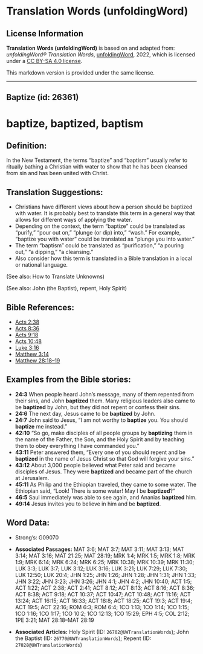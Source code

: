 # Translation Words (unfoldingWord)

## License Information

**Translation Words (unfoldingWord)** is based on and adapted from: _unfoldingWord® Translation Words_, [unfoldingWord](https://unfoldingword.org/utw), 2022, which is licensed under a [CC BY-SA 4.0 license](https://creativecommons.org/licenses/by-sa/4.0/legalcode.en).

This markdown version is provided under the same license.



--------------------------------

## Baptize (id: 26361)

baptize, baptized, baptism
==========================

Definition:
-----------

In the New Testament, the terms “baptize” and “baptism” usually refer to ritually bathing a Christian with water to show that he has been cleansed from sin and has been united with Christ.

Translation Suggestions:
------------------------

* Christians have different views about how a person should be baptized with water. It is probably best to translate this term in a general way that allows for different ways of applying the water.
* Depending on the context, the term “baptize” could be translated as “purify,” “pour out on,” “plunge (or dip) into,” “wash.” For example, “baptize you with water” could be translated as “plunge you into water.”
* The term “baptism” could be translated as “purification,” “a pouring out,” “a dipping,” “a cleansing.”
* Also consider how this term is translated in a Bible translation in a local or national language.

(See also: How to Translate Unknowns)

(See also: John (the Baptist), repent, Holy Spirit)

Bible References:
-----------------

* [Acts 2:38](https://ref.ly/Acts2:38)
* [Acts 8:36](https://ref.ly/Acts8:36)
* [Acts 9:18](https://ref.ly/Acts9:18)
* [Acts 10:48](https://ref.ly/Acts10:48)
* [Luke 3:16](https://ref.ly/Luke3:16)
* [Matthew 3:14](https://ref.ly/Matt3:14)
* [Matthew 28:18–19](https://ref.ly/Matt28:18-Matt28:19)

Examples from the Bible stories:
--------------------------------

* **24:3** When people heard John’s message, many of them repented from their sins, and John **baptized** them. Many religious leaders also came to be **baptized** by John, but they did not repent or confess their sins.
* **24:6** The next day, Jesus came to be **baptized** by John.
* **24:7** John said to Jesus, “I am not worthy to **baptize** you. You should **baptize** me instead.”
* **42:10** “So go, make disciples of all people groups by **baptizing** them in the name of the Father, the Son, and the Holy Spirit and by teaching them to obey everything I have commanded you.”
* **43:11** Peter answered them, “Every one of you should repent and be **baptized** in the name of Jesus Christ so that God will forgive your sins.”
* **43:12** About 3,000 people believed what Peter said and became disciples of Jesus. They were **baptized** and became part of the church at Jerusalem.
* **45:11** As Philip and the Ethiopian traveled, they came to some water. The Ethiopian said, “Look! There is some water! May I be **baptized**?”
* **46:5** Saul immediately was able to see again, and Ananias **baptized** him.
* **49:14** Jesus invites you to believe in him and be **baptized**.

Word Data:
----------

* Strong’s: G09070

* **Associated Passages:** MAT 3:6; MAT 3:7; MAT 3:11; MAT 3:13; MAT 3:14; MAT 3:16; MAT 21:25; MAT 28:19; MRK 1:4; MRK 1:5; MRK 1:8; MRK 1:9; MRK 6:14; MRK 6:24; MRK 6:25; MRK 10:38; MRK 10:39; MRK 11:30; LUK 3:3; LUK 3:7; LUK 3:12; LUK 3:16; LUK 3:21; LUK 7:29; LUK 7:30; LUK 12:50; LUK 20:4; JHN 1:25; JHN 1:26; JHN 1:28; JHN 1:31; JHN 1:33; JHN 3:22; JHN 3:23; JHN 3:26; JHN 4:1; JHN 4:2; JHN 10:40; ACT 1:5; ACT 1:22; ACT 2:38; ACT 2:41; ACT 8:12; ACT 8:13; ACT 8:16; ACT 8:36; ACT 8:38; ACT 9:18; ACT 10:37; ACT 10:47; ACT 10:48; ACT 11:16; ACT 13:24; ACT 16:15; ACT 16:33; ACT 18:8; ACT 18:25; ACT 19:3; ACT 19:4; ACT 19:5; ACT 22:16; ROM 6:3; ROM 6:4; 1CO 1:13; 1CO 1:14; 1CO 1:15; 1CO 1:16; 1CO 1:17; 1CO 10:2; 1CO 12:13; 1CO 15:29; EPH 4:5; COL 2:12; 1PE 3:21; MAT 28:18–MAT 28:19
* **Associated Articles:** Holy Spirit (ID: `26702@UWTranslationWords`); John the Baptist (ID: `26770@UWTranslationWords`); Repent (ID: `27028@UWTranslationWords`)

